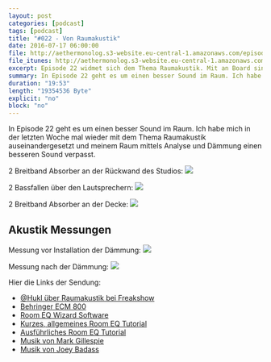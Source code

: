 ```yaml
---
layout: post
categories: [podcast]
tags: [podcast]
title: "#022 - Von Raumakustik"
date: 2016-07-17 06:00:00
file: http://aethermonolog.s3-website.eu-central-1.amazonaws.com/episodes/aethermonolog-022.mp3
file_itunes: http://aethermonolog.s3-website.eu-central-1.amazonaws.com/episserodes/aethermonolog-022.m4a
excerpt: Episode 22 widmet sich dem Thema Raumakustik. Mit an Board sind ein paar Vorher/Nachher Hörbeispiele aus meinem neuen Studio.
summary: In Episode 22 geht es um einen besser Sound im Raum. Ich habe mich in der letzten Woche mal wieder mit dem Thema Raumakustik auseinandergesetzt und meinem Raum mittels Analyse und Dämmung einen besseren Sound verpasst. Hier die Links der Sendung<br /> <a href="http://freakshow.fm/page/2#t=1:58:56.457">@Hukl über Raumakustik bei Freakshow</a>, <a href="http://www.thomann.de/de/behringer_ecm_8000.htm?ref=search_prv_1_2">Behringer ECM 800</a>, <a href="http://www.roomeqwizard.com/">Room EQ Wizard Software</a>, <a href="https://www.youtube.com/watch?v=e4uSR3cUUSY">Kurzes Room EQ Wizard Tutorial</a>, <a href="https://www.youtube.com/watch?v=lM99RB4gt8o">Ausführliches Room EQ Wizard Tutorial</a>, <a href="http://gillespie.de/">"Light at the End" von Mark Gillespie</a>, <a href="https://itunes.apple.com/de/artist/joey-bada$$/id577261450">Paper Trails von Joes Badass</a>. Die Bilder zur Sendung findest du auf <a href="http://aethermonolog.de">aethermonolog.de</a>
duration: "19:53"
length: "19354536 Byte"
explicit: "no"
block: "no"
---
```


In Episode 22 geht es um einen besser Sound im Raum. Ich habe mich in der letzten Woche mal wieder mit dem Thema Raumakustik auseinandergesetzt und meinem Raum mittels Analyse und Dämmung einen besseren Sound verpasst.

2 Breitband Absorber an der Rückwand des Studios:
![]({{site.url}}/images/content/aem022-wand.jpg)

2 Bassfallen über den Lautsprechern:
![]({{site.url}}/images/content/aem022-bassfalle.jpg)

2 Breitband Absorber an der Decke:
![]({{site.url}}/images/content/aem022-decke.jpg)

## Akustik Messungen

Messung vor Installation der Dämmung:
![]({{site.url}}/images/content/aem022-messung-vorher.png)

Messung nach der Dämmung:
![]({{site.url}}/images/content/aem022-messung-nachher.png)


Hier die Links der Sendung:

* [@Hukl über Raumakustik bei Freakshow](http://freakshow.fm/page/2#t=1:58:56.457)
* [Behringer ECM 800](http://www.thomann.de/de/behringer_ecm_8000.htm?ref=search_prv_1_2)
* [Room EQ Wizard Software](http://www.roomeqwizard.com/)
* [Kurzes, allgemeines Room EQ Tutorial](https://www.youtube.com/watch?v=e4uSR3cUUSY)
* [Ausführliches Room EQ Tutorial](https://www.youtube.com/watch?v=lM99RB4gt8o)
* [Musik von Mark Gillespie](http://gillespie.de/)
* [Musik von Joey Badass](https://itunes.apple.com/de/artist/joey-bada$$/id577261450)
